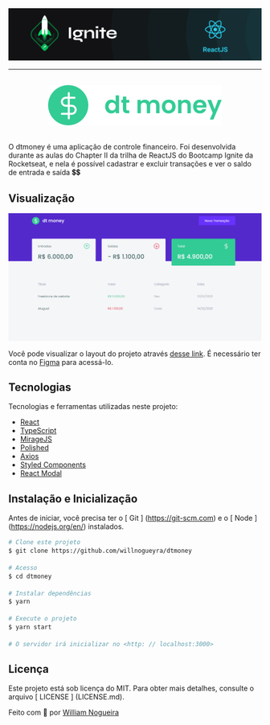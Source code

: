 <div align="center" id="top"> 
  <img src="./public/banner.png" alt = "Dtmoney" />
</div>

---
<br>

<div align="center"> 
<img src="./public/logo.svg" />
</div>

<br>

O dtmoney é uma aplicação de controle financeiro. Foi desenvolvida durante as aulas do Chapter II da trilha de ReactJS do Bootcamp Ignite da Rocketseat, e nela é possível cadastrar e excluir transações e ver o saldo de entrada e saída 💲💲


## Visualização

<div align="center">
  <img src="./public/dtmoney.gif">
</div>

Você pode visualizar o layout do projeto através [desse link](https://www.figma.com/file/0xmu9mj2TJYoIOubBFWsk5/dtmoney-Ignite-(Copy)?node-id=0%3A1). É necessário ter conta no [Figma](https://figma.com) para acessá-lo.



## Tecnologias

Tecnologias e ferramentas utilizadas neste projeto:

- [React](https://pt-br.reactjs.org/)
- [TypeScript](https://www.typescriptlang.org/)
- [MirageJS](https://miragejs.com/)
- [Polished](https://polished.js.org/)
- [Axios](https://github.com/axios/axios)
- [Styled Components](https://styled-components.com/)
- [React Modal](https://github.com/reactjs/react-modal)


##  Instalação e Inicialização 
Antes de iniciar, você precisa ter o [ Git ] (https://git-scm.com) e o [ Node ] (https://nodejs.org/en/) instalados.

```bash
# Clone este projeto
$ git clone https://github.com/willnogueyra/dtmoney

# Acesso
$ cd dtmoney

# Instalar dependências
$ yarn

# Execute o projeto
$ yarn start

# O servidor irá inicializar no <http: // localhost:3000>
```

##  Licença

Este projeto está sob licença do MIT. Para obter mais detalhes, consulte o arquivo [ LICENSE ] (LICENSE.md).

Feito com 💜 por <a href="https://github.com/willnogueyra" target="_blank"> William Nogueira </a>